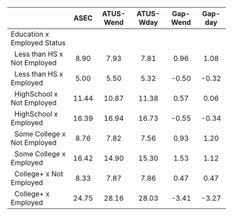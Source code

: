 
|                      |         ASEC |    ATUS-Wend |    ATUS-Wday |     Gap-Wend |      Gap-day |
| -------------------- | :----------: | :----------: | :----------: | :----------: | :----------: |
| Education x Employed Status |              |              |              |              |              |
| &nbsp;&nbsp;Less than HS x Not Employed |         8.90 |         7.93 |         7.81 |         0.96 |         1.08 |
| &nbsp;&nbsp;Less than HS x Employed |         5.00 |         5.50 |         5.32 |        -0.50 |        -0.32 |
| &nbsp;&nbsp;HighSchool x Not Employed |        11.44 |        10.87 |        11.38 |         0.57 |         0.06 |
| &nbsp;&nbsp;HighSchool x Employed |        16.39 |        16.94 |        16.73 |        -0.55 |        -0.34 |
| &nbsp;&nbsp;Some College x Not Employed |         8.76 |         7.82 |         7.56 |         0.93 |         1.20 |
| &nbsp;&nbsp;Some College x Employed |        16.42 |        14.90 |        15.30 |         1.53 |         1.12 |
| &nbsp;&nbsp;College+ x Not Employed |         8.33 |         7.87 |         7.86 |         0.47 |         0.47 |
| &nbsp;&nbsp;College+ x Employed |        24.75 |        28.16 |        28.03 |        -3.41 |        -3.27 |

